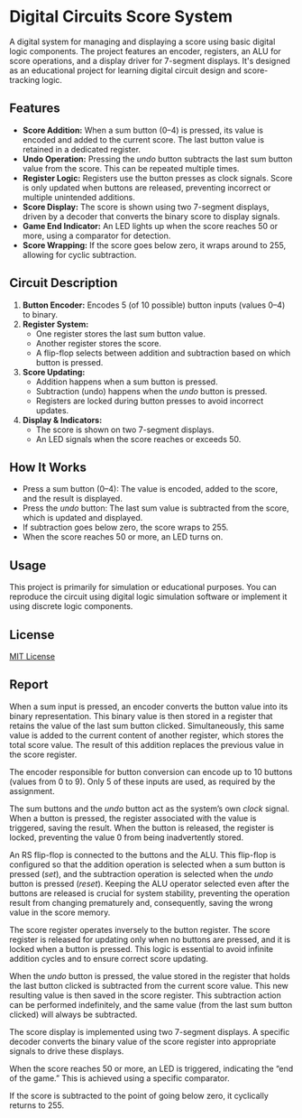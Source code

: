 # Digital Circuits Score System

A digital system for managing and displaying a score using basic digital logic components. The project features an encoder, registers, an ALU for score operations, and a display driver for 7-segment displays. It's designed as an educational project for learning digital circuit design and score-tracking logic.

## Features

- **Score Addition:** When a sum button (0–4) is pressed, its value is encoded and added to the current score. The last button value is retained in a dedicated register.
- **Undo Operation:** Pressing the *undo* button subtracts the last sum button value from the score. This can be repeated multiple times.
- **Register Logic:** Registers use the button presses as clock signals. Score is only updated when buttons are released, preventing incorrect or multiple unintended additions.
- **Score Display:** The score is shown using two 7-segment displays, driven by a decoder that converts the binary score to display signals.
- **Game End Indicator:** An LED lights up when the score reaches 50 or more, using a comparator for detection.
- **Score Wrapping:** If the score goes below zero, it wraps around to 255, allowing for cyclic subtraction.

## Circuit Description

1. **Button Encoder:** Encodes 5 (of 10 possible) button inputs (values 0–4) to binary.
2. **Register System:** 
   - One register stores the last sum button value.
   - Another register stores the score.
   - A flip-flop selects between addition and subtraction based on which button is pressed.
3. **Score Updating:** 
   - Addition happens when a sum button is pressed.
   - Subtraction (undo) happens when the *undo* button is pressed.
   - Registers are locked during button presses to avoid incorrect updates.
4. **Display & Indicators:** 
   - The score is shown on two 7-segment displays.
   - An LED signals when the score reaches or exceeds 50.

## How It Works

- Press a sum button (0–4): The value is encoded, added to the score, and the result is displayed.
- Press the *undo* button: The last sum value is subtracted from the score, which is updated and displayed.
- If subtraction goes below zero, the score wraps to 255.
- When the score reaches 50 or more, an LED turns on.

## Usage

This project is primarily for simulation or educational purposes. You can reproduce the circuit using digital logic simulation software or implement it using discrete logic components.

## License

[MIT License](LICENSE)


## Report

When a sum input is pressed, an encoder converts the button value into its binary representation. This binary value is then stored in a register that retains the value of the last sum button clicked. Simultaneously, this same value is added to the current content of another register, which stores the total score value. The result of this addition replaces the previous value in the score register.

The encoder responsible for button conversion can encode up to 10 buttons (values from 0 to 9). Only 5 of these inputs are used, as required by the assignment.

The sum buttons and the *undo* button act as the system’s own *clock* signal. When a button is pressed, the register associated with the value is triggered, saving the result. When the button is released, the register is locked, preventing the value 0 from being inadvertently stored.

An RS flip-flop is connected to the buttons and the ALU. This flip-flop is configured so that the addition operation is selected when a sum button is pressed (*set*), and the subtraction operation is selected when the *undo* button is pressed (*reset*). Keeping the ALU operator selected even after the buttons are released is crucial for system stability, preventing the operation result from changing prematurely and, consequently, saving the wrong value in the score memory.

The score register operates inversely to the button register. The score register is released for updating only when no buttons are pressed, and it is locked when a button is pressed. This logic is essential to avoid infinite addition cycles and to ensure correct score updating.

When the *undo* button is pressed, the value stored in the register that holds the last button clicked is subtracted from the current score value. This new resulting value is then saved in the score register. This subtraction action can be performed indefinitely, and the same value (from the last sum button clicked) will always be subtracted.

The score display is implemented using two 7-segment displays. A specific decoder converts the binary value of the score register into appropriate signals to drive these displays.

When the score reaches 50 or more, an LED is triggered, indicating the “end of the game.” This is achieved using a specific comparator.

If the score is subtracted to the point of going below zero, it cyclically returns to 255.
